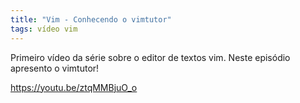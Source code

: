 ```yaml
---
title: "Vim - Conhecendo o vimtutor"
tags: vídeo vim 
---
```


Primeiro vídeo da série sobre o editor de textos vim. Neste episódio apresento o vimtutor!

https://youtu.be/ztqMMBjuO_o
